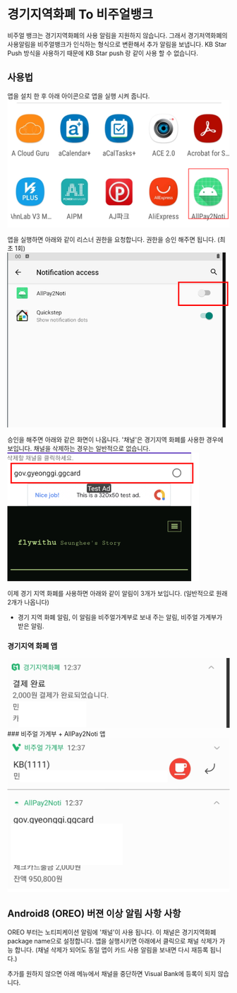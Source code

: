 # 경기지역화폐 To 비주얼뱅크

비주얼 뱅크는 경기지역화폐의 사용 알림을 지원하지 않습니다.
그래서 경기저역화폐의 사용알림을 비주얼뱅크가 인식하는 형식으로 변환해서 추가 알림을 보냅니다.
KB Star Push 방식을 사용하기 때문에 KB Star push 랑 같이 사용 할 수 없습니다.

## 사용법
앱을 설치 한 후 아래 아이콘으로 앱을 실행 시켜 줍니다. 
![사용법](https://github.com/flywithu/visualbankproxy/blob/main/img/20210513_132244_6.png?raw=true")

앱을 실행하면 아래와 같이 리스너 권한을 요청합니다. 권한을 승인 해주면 됩니다. (최초 1회)
<img src="https://github.com/flywithu/visualbankproxy/blob/main/img/listener.png?raw=true"/>

승인을 해주면 아래와 같은 화면이 나옵니다.  '채널'은 경기지역 화폐를 사용한 경우에 보입니다. 채널을 삭제하는 경우는 일반적으로 없습니다. 
<img src="https://github.com/flywithu/visualbankproxy/blob/main/img/20210513_132244_3.png?raw=true"/>


이제 경기 지역 화폐를 사용하면 아래와 같이 알림이 3개가 보입니다. (일반적으로 원래 2개가 나옵니다)
 - 경기 지역 화폐 알림, 이 알림을 비주얼가계부로 보내 주는 알림, 비주얼 가계부가 받은 알림.
 ### 경기지역 화폐 앱
 <img src="https://github.com/flywithu/visualbankproxy/blob/main/img/20210513_132244_4.png?raw=true"/>
 ### 비주얼 가계부 + AllPay2Noti 앱
 <img src="https://github.com/flywithu/visualbankproxy/blob/main/img/20210513_132244_5.png?raw=true"/>
 



## Android8 (OREO) 버젼 이상 알림 사항 사항
OREO 부터는 노티피케이션 알림에 '채널'이 사용 됩니다.
이 채널은 경기지역화폐 package name으로 설정합니다.
앱을 실행시키면 아래에서 클릭으로 채널 삭제가 가능 합니다.
(채널 삭제가 되어도 동일 앱이 카드 사용 알림을 보내면 다시 재등록 됩니다.)

추가를 원하지 않으면 아래 메뉴에서 채널을 중단하면 Visual Bank에 등록이 되지 않습니다.


